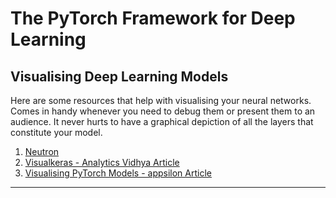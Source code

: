 # The PyTorch Framework for Deep Learning
 
## Visualising Deep Learning Models

Here are some resources that help with visualising your neural networks. Comes in handy whenever you need to debug them or present them to an audience. It never hurts to have a graphical depiction of all the layers that constitute your model.

1. [Neutron](https://netron.app/)
2. [Visualkeras - Analytics Vidhya Article](https://www.analyticsvidhya.com/blog/2022/03/visualize-deep-learning-models-using-visualkeras/)
3. [Visualising PyTorch Models - appsilon Article](https://appsilon.com/visualize-pytorch-neural-networks/)

---